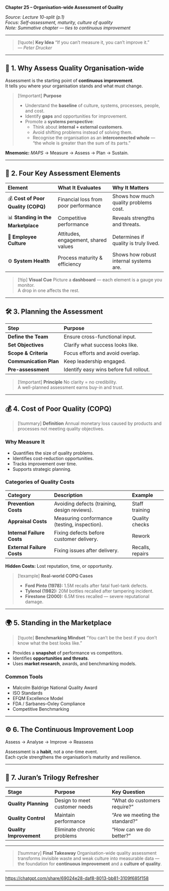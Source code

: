 **Chapter 25 – Organisation-wide Assessment of Quality**

_Source: Lecture 10-split (p.1)_  
_Focus: Self-assessment, maturity, culture of quality_  
_Note: Summative chapter — ties to continuous improvement_

---

> [!quote] **Key Idea**
> “If you can’t measure it, you can’t improve it.”  
> — *Peter Drucker*

---

## 🧭 **1. Why Assess Quality Organisation-wide**

Assessment is the starting point of **continuous improvement**.  
It tells you where your organisation stands and what must change.

> [!important] **Purpose**
> - Understand the **baseline** of culture, systems, processes, people, and cost.  
> - Identify **gaps** and opportunities for improvement.  
> - Promote a **systems perspective**:
>   - Think about **internal + external customers**.  
>   - Avoid shifting problems instead of solving them.  
>   - Recognise the organisation as an **interconnected whole** — “the whole is greater than the sum of its parts.”

**Mnemonic:** *MAPS* → Measure → Assess → Plan → Sustain.

---

## 🧩 **2. Four Key Assessment Elements**

| Element | What It Evaluates | Why It Matters |
|:--|:--|:--|
| 💰 **Cost of Poor Quality (COPQ)** | Financial loss from poor performance | Shows how much quality problems cost. |
| 📊 **Standing in the Marketplace** | Competitive performance | Reveals strengths and threats. |
| 👥 **Employee Culture** | Attitudes, engagement, shared values | Determines if quality is truly lived. |
| ⚙️ **System Health** | Process maturity & efficiency | Shows how robust internal systems are. |

> [!tip] **Visual Cue**
> Picture a **dashboard** — each element is a gauge you monitor.  
> A drop in one affects the rest.

---

## 🛠️ **3. Planning the Assessment**

| Step | Purpose |
|:--|:--|
| **Define the Team** | Ensure cross-functional input. |
| **Set Objectives** | Clarify what success looks like. |
| **Scope & Criteria** | Focus efforts and avoid overlap. |
| **Communication Plan** | Keep leadership engaged. |
| **Pre-assessment** | Identify easy wins before full rollout. |

> [!important] **Principle**
> No clarity = no credibility.  
> A well-planned assessment earns buy-in and trust.

---

## 💰 **4. Cost of Poor Quality (COPQ)**

> [!summary] **Definition**
> Annual monetary loss caused by products and processes not meeting quality objectives.

### **Why Measure It**
- Quantifies the size of quality problems.
- Identifies cost-reduction opportunities.
- Tracks improvement over time.
- Supports strategic planning.

### **Categories of Quality Costs**

| Category | Description | Example |
|:--|:--|:--|
| **Prevention Costs** | Avoiding defects (training, design reviews). | Staff training |
| **Appraisal Costs** | Measuring conformance (testing, inspection). | Quality checks |
| **Internal Failure Costs** | Fixing defects before customer delivery. | Rework |
| **External Failure Costs** | Fixing issues after delivery. | Recalls, repairs |

**Hidden Costs:** Lost reputation, time, or opportunity.

> [!example] **Real-world COPQ Cases**
> - **Ford Pinto (1978):** 1.5M recalls after fatal fuel-tank defects.  
> - **Tylenol (1982):** 20M bottles recalled after tampering incident.  
> - **Firestone (2000):** 6.5M tires recalled — severe reputational damage.

---

## 🌍 **5. Standing in the Marketplace**

> [!quote] **Benchmarking Mindset**
> “You can’t be the best if you don’t know what the best looks like.”

- Provides a **snapshot** of performance vs competitors.  
- Identifies **opportunities and threats**.  
- Uses **market research**, awards, and benchmarking models.

### **Common Tools**
- Malcolm Baldrige National Quality Award  
- ISO Standards  
- EFQM Excellence Model  
- FDA / Sarbanes–Oxley Compliance  
- Competitive Benchmarking

---

## ⚙️ **6. The Continuous Improvement Loop**

Assess → Analyse → Improve → Reassess


Assessment is a **habit**, not a one-time event.  
Each cycle strengthens the organisation’s maturity and resilience.

---

## 🧠 **7. Juran’s Trilogy Refresher**

| Stage | Purpose | Key Question |
|:--|:--|:--|
| **Quality Planning** | Design to meet customer needs | “What do customers require?” |
| **Quality Control** | Maintain performance | “Are we meeting the standard?” |
| **Quality Improvement** | Eliminate chronic problems | “How can we do better?” |

---

> [!summary] **Final Takeaway**
> Organisation-wide quality assessment transforms invisible waste and weak culture into measurable data —  
> the foundation for **continuous improvement** and a **culture of quality**.


---

https://chatgpt.com/share/69024e28-daf8-8013-bb81-3109f685f158

---
